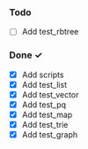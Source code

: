 ### Todo

- [ ] Add test_rbtree


### Done ✓

- [x] Add scripts
- [x] Add test_list
- [x] Add test_vector
- [x] Add test_pq
- [x] Add test_map
- [x] Add test_trie
- [x] Add test_graph